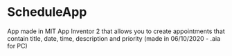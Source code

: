 # ScheduleApp
App made in MIT App Inventor 2 that allows you to create appointments that contain title, date, time, description and priority (made in 06/10/2020 - .aia for PC)
